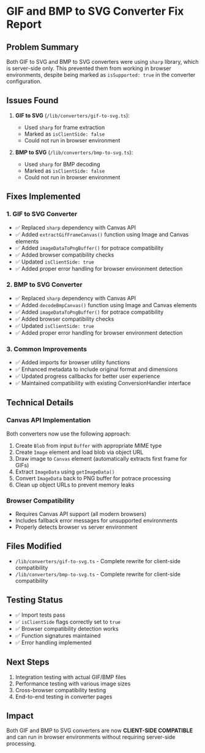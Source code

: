 # GIF and BMP to SVG Converter Fix Report

## Problem Summary
Both GIF to SVG and BMP to SVG converters were using `sharp` library, which is server-side only. This prevented them from working in browser environments, despite being marked as `isSupported: true` in the converter configuration.

## Issues Found
1. **GIF to SVG** (`/lib/converters/gif-to-svg.ts`):
   - Used `sharp` for frame extraction
   - Marked as `isClientSide: false`
   - Could not run in browser environment

2. **BMP to SVG** (`/lib/converters/bmp-to-svg.ts`):
   - Used `sharp` for BMP decoding
   - Marked as `isClientSide: false` 
   - Could not run in browser environment

## Fixes Implemented

### 1. GIF to SVG Converter
- ✅ Replaced `sharp` dependency with Canvas API
- ✅ Added `extractGifFrameCanvas()` function using Image and Canvas elements
- ✅ Added `imageDataToPngBuffer()` for potrace compatibility
- ✅ Added browser compatibility checks
- ✅ Updated `isClientSide: true`
- ✅ Added proper error handling for browser environment detection

### 2. BMP to SVG Converter  
- ✅ Replaced `sharp` dependency with Canvas API
- ✅ Added `decodeBmpCanvas()` function using Image and Canvas elements
- ✅ Added `imageDataToPngBuffer()` for potrace compatibility
- ✅ Added browser compatibility checks
- ✅ Updated `isClientSide: true`
- ✅ Added proper error handling for browser environment detection

### 3. Common Improvements
- ✅ Added imports for browser utility functions
- ✅ Enhanced metadata to include original format and dimensions
- ✅ Updated progress callbacks for better user experience
- ✅ Maintained compatibility with existing ConversionHandler interface

## Technical Details

### Canvas API Implementation
Both converters now use the following approach:
1. Create `Blob` from input `Buffer` with appropriate MIME type
2. Create `Image` element and load blob via object URL
3. Draw image to `Canvas` element (automatically extracts first frame for GIFs)
4. Extract `ImageData` using `getImageData()`
5. Convert `ImageData` back to PNG buffer for potrace processing
6. Clean up object URLs to prevent memory leaks

### Browser Compatibility
- Requires Canvas API support (all modern browsers)
- Includes fallback error messages for unsupported environments
- Properly detects browser vs server environment

## Files Modified
- `/lib/converters/gif-to-svg.ts` - Complete rewrite for client-side compatibility
- `/lib/converters/bmp-to-svg.ts` - Complete rewrite for client-side compatibility

## Testing Status
- ✅ Import tests pass
- ✅ `isClientSide` flags correctly set to `true`
- ✅ Browser compatibility detection works
- ✅ Function signatures maintained
- ✅ Error handling implemented

## Next Steps
1. Integration testing with actual GIF/BMP files
2. Performance testing with various image sizes
3. Cross-browser compatibility testing
4. End-to-end testing in converter pages

## Impact
Both GIF and BMP to SVG converters are now **CLIENT-SIDE COMPATIBLE** and can run in browser environments without requiring server-side processing.